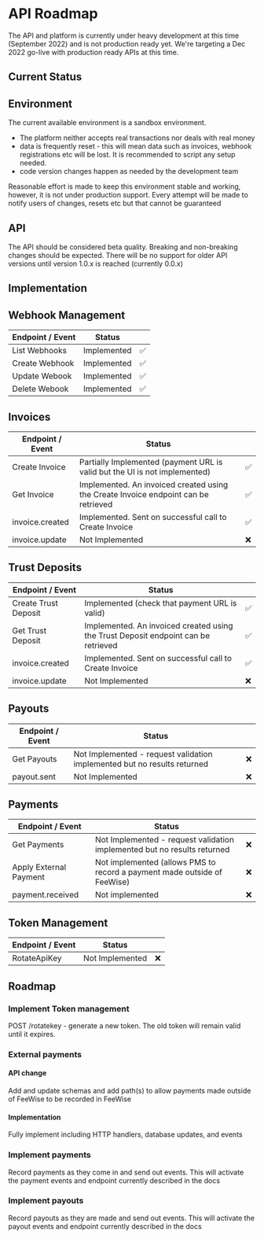 # API Roadmap

The API and platform is currently under heavy development at this time (September 2022) and is not production ready yet. 
We're targeting a Dec 2022 go-live with production ready APIs at this time.

## Current Status

## Environment
The current available environment is a sandbox environment.
* The platform neither accepts real transactions nor deals with real money
* data is frequently reset - this will mean data such as invoices, webhook registrations etc will be lost. It is recommended to script any setup needed.
* code version changes happen as needed by the development team

Reasonable effort is made to keep this environment stable and working, however, it is not under production support.
Every attempt will be made to notify users of changes, resets etc but that cannot be guaranteed


## API
The API should be considered beta quality. Breaking and non-breaking changes should be expected.
There will be no support for older API versions until version 1.0.x is reached (currently 0.0.x)

## Implementation

## Webhook Management

| Endpoint / Event | Status         |          |
|------------------|----------------|----------|
| List Webhooks    | Implemented    | ✅ |
| Create Webhook   | Implemented    | ✅ |
| Update Webook    | Implemented    | ✅ |
| Delete Webook    | Implemented    | ✅ |


## Invoices

| Endpoint / Event | Status                                                                              |     |
|------------------|-------------------------------------------------------------------------------------|-----|
| Create Invoice   | Partially Implemented (payment URL is valid but the UI is not implemented)          | ✅   |
| Get Invoice      | Implemented. An invoiced created using the Create Invoice endpoint can be retrieved | ✅   |
| invoice.created  | Implemented. Sent on successful call to Create Invoice                              | ✅   |
| invoice.update   | Not Implemented                                                                     | ❌   |       

## Trust Deposits

| Endpoint / Event     | Status                                                                               |          |
|----------------------|--------------------------------------------------------------------------------------|----------|
| Create Trust Deposit | Implemented (check that payment URL is valid)                                        | ✅ |
| Get Trust Deposit    | Implemented. An invoiced created using the Trust Deposit endpoint can be retrieved   | ✅ |
| invoice.created      | Implemented. Sent on successful call to Create Invoice                               | ✅ |
| invoice.update       | Not Implemented                                                                      | ❌ |       

## Payouts

| Endpoint / Event | Status                                                                   |     |
|------------------|--------------------------------------------------------------------------|-----|
| Get Payouts      | Not Implemented - request validation implemented but no results returned | ❌   |
| payout.sent      | Not Implemented                                                          | ❌   | 

## Payments

| Endpoint / Event       | Status                                                                   |     |
|------------------------|--------------------------------------------------------------------------|-----|
| Get Payments           | Not Implemented - request validation implemented but no results returned | ❌   |
| Apply External Payment | Not implemented (allows PMS to record a payment made outside of FeeWise) | ❌   | 
| payment.received       | Not implemented                                                          | ❌   | 

## Token Management
| Endpoint / Event | Status           |     |
|------------------|------------------|-----|
| RotateApiKey     | Not Implemented  | ❌   |



## Roadmap

### Implement Token management

POST /rotatekey - generate a new token. The old token will remain valid until it expires.

### External payments

#### API change 
Add and update schemas and add path(s) to allow payments made outside of FeeWise to be recorded in FeeWise

#### Implementation
Fully implement including HTTP handlers, database updates, and events

### Implement payments

Record payments as they come in and send out events. 
This will activate the payment events and endpoint currently described in the docs

### Implement payouts
Record payouts as they are made and send out events.
This will activate the payout events and endpoint currently described in the docs



